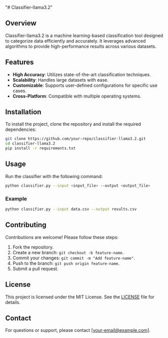 "# Classifier-llama3.2" 
## Overview
Classifier-llama3.2 is a machine learning-based classification tool designed to categorize data efficiently and accurately. It leverages advanced algorithms to provide high-performance results across various datasets.

## Features
- **High Accuracy**: Utilizes state-of-the-art classification techniques.
- **Scalability**: Handles large datasets with ease.
- **Customizable**: Supports user-defined configurations for specific use cases.
- **Cross-Platform**: Compatible with multiple operating systems.

## Installation
To install the project, clone the repository and install the required dependencies:
```bash
git clone https://github.com/your-repo/classifier-llama3.2.git
cd classifier-llama3.2
pip install -r requirements.txt
```

## Usage
Run the classifier with the following command:
```bash
python classifier.py --input <input_file> --output <output_file>
```
### Example
```bash
python classifier.py --input data.csv --output results.csv
```

## Contributing
Contributions are welcome! Please follow these steps:
1. Fork the repository.
2. Create a new branch: `git checkout -b feature-name`.
3. Commit your changes: `git commit -m "Add feature-name"`.
4. Push to the branch: `git push origin feature-name`.
5. Submit a pull request.

## License
This project is licensed under the MIT License. See the [LICENSE](LICENSE) file for details.

## Contact
For questions or support, please contact [your-email@example.com].